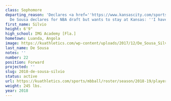 ```yaml
---
class: Sophomore
departing_reason: 'Declares <a href=''https://www.kansascity.com/sports/spt-columns-blogs/sam-mellinger/article229434124.html''>Silvio
  De Sousa declares for NBA draft but wants to stay at Kansas: ''I have a chance''</a>'
first_name: Silvio
height: 6'9"
high_school: IMG Academy [Fla.]
hometown: Luanda, Angola
image: https://kuathletics.com/wp-content/uploads/2017/12/De_Sousa_Silvio.jpg
last_name: De Sousa
notes: ''
number: 22
position: Forward
projected: ''
slug: 2018-de-sousa-silvio
status: active
url: https://kuathletics.com/sports/mbball/roster/season/2018-19/player/silvio-de-sousa/
weight: 245 lbs.
year: 2018
---
```

